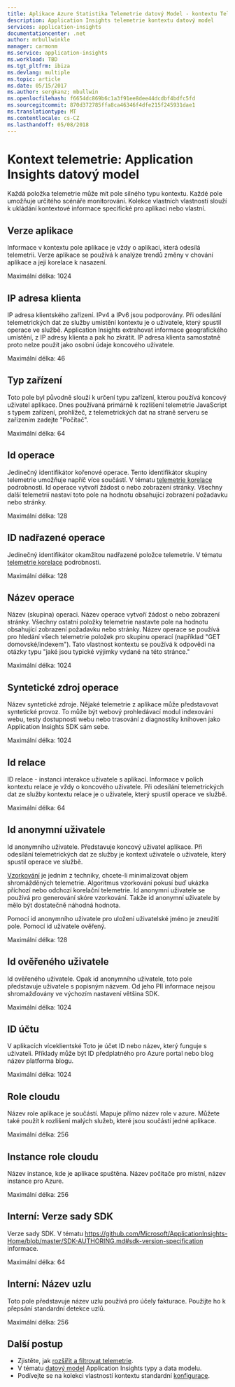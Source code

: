 ```yaml
---
title: Aplikace Azure Statistika Telemetrie datový Model - kontextu Telemetrie | Microsoft Docs
description: Application Insights telemetrie kontextu datový model
services: application-insights
documentationcenter: .net
author: mrbullwinkle
manager: carmonm
ms.service: application-insights
ms.workload: TBD
ms.tgt_pltfrm: ibiza
ms.devlang: multiple
ms.topic: article
ms.date: 05/15/2017
ms.author: sergkanz; mbullwin
ms.openlocfilehash: f6654dc869b6c1a3f91ee8dee44dcdbf4bdfc5fd
ms.sourcegitcommit: 870d372785ffa8ca46346f4dfe215f245931dae1
ms.translationtype: MT
ms.contentlocale: cs-CZ
ms.lasthandoff: 05/08/2018
---
```

# <a name="telemetry-context-application-insights-data-model"></a>Kontext telemetrie: Application Insights datový model

Každá položka telemetrie může mít pole silného typu kontextu. Každé pole umožňuje určitého scénáře monitorování. Kolekce vlastních vlastností slouží k ukládání kontextové informace specifické pro aplikaci nebo vlastní.


## <a name="application-version"></a>Verze aplikace

Informace v kontextu pole aplikace je vždy o aplikaci, která odesílá telemetrii. Verze aplikace se používá k analýze trendů změny v chování aplikace a její korelace k nasazení.

Maximální délka: 1024


## <a name="client-ip-address"></a>IP adresa klienta

IP adresa klientského zařízení. IPv4 a IPv6 jsou podporovány. Při odesílání telemetrických dat ze služby umístění kontextu je o uživatele, který spustil operace ve službě. Application Insights extrahovat informace geografického umístění, z IP adresy klienta a pak ho zkrátit. IP adresa klienta samostatně proto nelze použít jako osobní údaje koncového uživatele. 

Maximální délka: 46


## <a name="device-type"></a>Typ zařízení

Toto pole byl původně slouží k určení typu zařízení, kterou používá koncový uživatel aplikace. Dnes používaná primárně k rozlišení telemetrie JavaScript s typem zařízení, prohlížeč, z telemetrických dat na straně serveru se zařízením zadejte "Počítač".

Maximální délka: 64


## <a name="operation-id"></a>Id operace

Jedinečný identifikátor kořenové operace. Tento identifikátor skupiny telemetrie umožňuje napříč více součástí. V tématu [telemetrie korelace](application-insights-correlation.md) podrobnosti. Id operace vytvoří žádost o nebo zobrazení stránky. Všechny další telemetrií nastaví toto pole na hodnotu obsahující zobrazení požadavku nebo stránky. 

Maximální délka: 128


## <a name="parent-operation-id"></a>ID nadřazené operace

Jedinečný identifikátor okamžitou nadřazené položce telemetrie. V tématu [telemetrie korelace](application-insights-correlation.md) podrobnosti.

Maximální délka: 128


## <a name="operation-name"></a>Název operace

Název (skupina) operaci. Název operace vytvoří žádost o nebo zobrazení stránky. Všechny ostatní položky telemetrie nastavte pole na hodnotu obsahující zobrazení požadavku nebo stránky. Název operace se používá pro hledání všech telemetrie položek pro skupinu operací (například "GET domovské/indexem"). Tato vlastnost kontextu se používá k odpovědi na otázky typu "jaké jsou typické výjimky vydané na této stránce."

Maximální délka: 1024


## <a name="synthetic-source-of-the-operation"></a>Syntetické zdroj operace

Název syntetické zdroje. Nějaké telemetrie z aplikace může představovat syntetické provoz. To může být webový prohledávací modul indexování webu, testy dostupnosti webu nebo trasování z diagnostiky knihoven jako Application Insights SDK sám sebe.

Maximální délka: 1024


## <a name="session-id"></a>Id relace

ID relace - instanci interakce uživatele s aplikací. Informace v polích kontextu relace je vždy o koncového uživatele. Při odesílání telemetrických dat ze služby kontextu relace je o uživatele, který spustil operace ve službě.

Maximální délka: 64


## <a name="anonymous-user-id"></a>Id anonymní uživatele

Id anonymního uživatele. Představuje koncový uživatel aplikace. Při odesílání telemetrických dat ze služby je kontext uživatele o uživatele, který spustil operace ve službě.

[Vzorkování](app-insights-sampling.md) je jedním z techniky, chcete-li minimalizovat objem shromážděných telemetrie. Algoritmus vzorkování pokusí buď ukázka příchozí nebo odchozí korelační telemetrie. Id anonymní uživatele se používá pro generování skóre vzorkování. Takže id anonymní uživatele by mělo být dostatečně náhodná hodnota. 

Pomocí id anonymního uživatele pro uložení uživatelské jméno je zneužití pole. Pomocí id uživatele ověřený.

Maximální délka: 128


## <a name="authenticated-user-id"></a>Id ověřeného uživatele

Id ověřeného uživatele. Opak id anonymního uživatele, toto pole představuje uživatele s popisným názvem. Od jeho PII informace nejsou shromažďovány ve výchozím nastavení většina SDK.

Maximální délka: 1024


## <a name="account-id"></a>ID účtu

V aplikacích víceklientské Toto je účet ID nebo název, který funguje s uživateli. Příklady může být ID předplatného pro Azure portal nebo blog název platforma blogu.

Maximální délka: 1024


## <a name="cloud-role"></a>Role cloudu

Název role aplikace je součástí. Mapuje přímo název role v azure. Můžete také použít k rozlišení malých služeb, které jsou součástí jedné aplikace.

Maximální délka: 256


## <a name="cloud-role-instance"></a>Instance role cloudu

Název instance, kde je aplikace spuštěna. Název počítače pro místní, název instance pro Azure.

Maximální délka: 256


## <a name="internal-sdk-version"></a>Interní: Verze sady SDK

Verze sady SDK. V tématu https://github.com/Microsoft/ApplicationInsights-Home/blob/master/SDK-AUTHORING.md#sdk-version-specification informace.

Maximální délka: 64


## <a name="internal-node-name"></a>Interní: Název uzlu

Toto pole představuje název uzlu používá pro účely fakturace. Použijte ho k přepsání standardní detekce uzlů.

Maximální délka: 256


## <a name="next-steps"></a>Další postup

- Zjistěte, jak [rozšířit a filtrovat telemetrie](app-insights-api-filtering-sampling.md).
- V tématu [datový model](application-insights-data-model.md) Application Insights typy a data modelu.
- Podívejte se na kolekci vlastností kontextu standardní [konfigurace](app-insights-configuration-with-applicationinsights-config.md#telemetry-initializers-aspnet).
